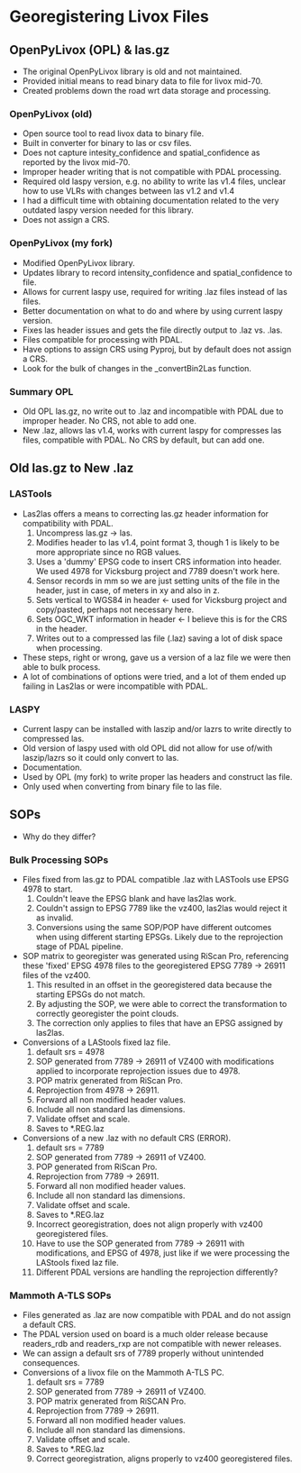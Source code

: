 # Georegistering Livox Files

## OpenPyLivox (OPL) & las.gz

- The original OpenPyLivox library is old and not maintained.
- Provided initial means to read binary data to file for livox mid-70.
- Created problems down the road wrt data storage and processing.

### OpenPyLivox (old)

- Open source tool to read livox data to binary file.
- Built in converter for binary to las or csv files.
- Does not capture intesity_confidence and spatial_confidence as reported by the livox mid-70.
- Improper header writing that is not compatible with PDAL processing.
- Required old laspy version, e.g. no ability to write las v1.4 files, unclear how to use VLRs with changes between las v1.2 and v1.4
- I had a difficult time with obtaining documentation related to the very outdated laspy version needed for this library.
- Does not assign a CRS.

### OpenPyLivox (my fork)

- Modified OpenPyLivox library.
- Updates library to record intensity_confidence and spatial_confidence to file.
- Allows for current laspy use, required for writing .laz files instead of las files.
- Better documentation on what to do and where by using current laspy version.
- Fixes las header issues and gets the file directly output to .laz vs. .las.
- Files compatible for processing with PDAL.
- Have options to assign CRS using Pyproj, but by default does not assign a CRS.
- Look for the bulk of changes in the _convertBin2Las function.

### Summary OPL

- Old OPL las.gz, no write out to .laz and incompatible with PDAL due to improper header. No CRS, not able to add one.
- New .laz, allows las v1.4, works with current laspy for compresses las files, compatible with PDAL. No CRS by default, but can add one.

## Old las.gz to New .laz

### LASTools

- Las2las offers a means to correcting las.gz header information for compatibility with PDAL.
    1. Uncompress las.gz -> las.
    2. Modifies header to las v1.4, point format 3, though 1 is likely to be more appropriate since no RGB values.
    3. Uses a 'dummy' EPSG code to insert CRS information into header. We used 4978 for Vicksburg project and 7789 doesn't work here.
    4. Sensor records in mm so we are just setting units of the file in the header, just in case, of meters in xy and also in z.
    5. Sets vertical to WGS84 in header <- used for Vicksburg project and copy/pasted, perhaps not necessary here.
    6. Sets OGC_WKT information in header <- I believe this is for the CRS in the header.
    7. Writes out to a compressed las file (.laz) saving a lot of disk space when processing.
- These steps, right or wrong, gave us a version of a laz file we were then able to bulk process.
- A lot of combinations of options were tried, and a lot of them ended up failing in Las2las or were incompatible with PDAL.

### LASPY

- Current laspy can be installed with laszip and/or lazrs to write directly to compressed las.
- Old version of laspy used with old OPL did not allow for use of/with laszip/lazrs so it could only convert to las.
- Documentation.
- Used by OPL (my fork) to write proper las headers and construct las file.
- Only used when converting from binary file to las file.

## SOPs

- Why do they differ?

### Bulk Processing SOPs

- Files fixed from las.gz to PDAL compatible .laz with LASTools use EPSG 4978 to start.
    1. Couldn't leave the EPSG blank and have las2las work.
    2. Couldn't assign to EPSG 7789 like the vz400, las2las would reject it as invalid.
    3. Conversions using the same SOP/POP have different outcomes when using different starting EPSGs. Likely due to the reprojection stage of PDAL pipeline.
- SOP matrix to georegister was generated using RiScan Pro, referencing these 'fixed' EPSG 4978 files to the georegistered EPSG 7789 -> 26911 files of the vz400.
    1. This resulted in an offset in the georegistered data because the starting EPSGs do not match.
    2. By adjusting the SOP, we were able to correct the transformation to correctly georegister the point clouds.
    3. The correction only applies to files that have an EPSG assigned by las2las.
- Conversions of a LAStools fixed laz file.
    1. default srs = 4978
    2. SOP generated from 7789 -> 26911 of VZ400 with modifications applied to incorporate reprojection issues due to 4978.
    3. POP matrix generated from RiScan Pro.
    4. Reprojection from 4978 -> 26911.
    5. Forward all non modified header values.
    6. Include all non standard las dimensions.
    7. Validate offset and scale.
    8. Saves to *.REG.laz
- Conversions of a new .laz with no default CRS (ERROR).
    1. default srs = 7789
    2. SOP generated from 7789 -> 26911 of VZ400.
    3. POP generated from RiScan Pro.
    4. Reprojection from 7789 -> 26911.
    5. Forward all non modified header values.
    6. Include all non standard las dimensions.
    7. Validate offset and scale.
    8. Saves to *.REG.laz
    9. Incorrect georegistration, does not align properly with vz400 georegistered files.
    10. Have to use the SOP generated from 7789 -> 26911 with modifications, and EPSG of 4978, just like if we were processing the LAStools fixed laz file.
    11. Different PDAL versions are handling the reprojection differently?

### Mammoth A-TLS SOPs

- Files generated as .laz are now compatible with PDAL and do not assign a default CRS.
- The PDAL version used on board is a much older release because readers_rdb and readers_rxp are not compatible with newer releases.
- We can assign a default srs of 7789 properly without unintended consequences.
- Conversions of a livox file on the Mammoth A-TLS PC.
    1. default srs = 7789
    2. SOP generated from 7789 -> 26911 of VZ400.
    3. POP matrix generated from RiSCAN Pro.
    4. Reprojection from 7789 -> 26911.
    5. Forward all non modified header values.
    6. Include all non standard las dimensions.
    7. Validate offset and scale.
    8. Saves to *.REG.laz
    9. Correct georegistration, aligns properly to vz400 georegistered files.
